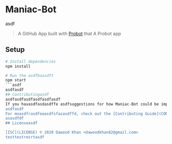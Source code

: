# Maniac-Bot
asdf
> A GitHub App built with [Probot](https://github.com/probot/probot) that A Probot app

## Setup

```sh
# Install dependencies
npm install

# Run the asdfboasdft
npm start
```asdf
asdfasdf
## Contributingasdf
asdfasdfasdfasdfasdfasdf
If you havasdfasdasdffe asdfsuggestions for how Maniac-Bot could be improved, or want to report a bug, open an issue! We'd love all asasdfdfasasdfdfand any contribuasdftionsasdf.
asdfasdf
For moasdfrasdfeaasdfsfasasdffd, check out the [Contributing Guide](CONTRIBUTING.md).
asasdfdf
## Licenseasdf

[ISC](LICENSE) © 2020 Dawood Khan <dawoodkhan82@gmail.com>
testtestresrtasdf
